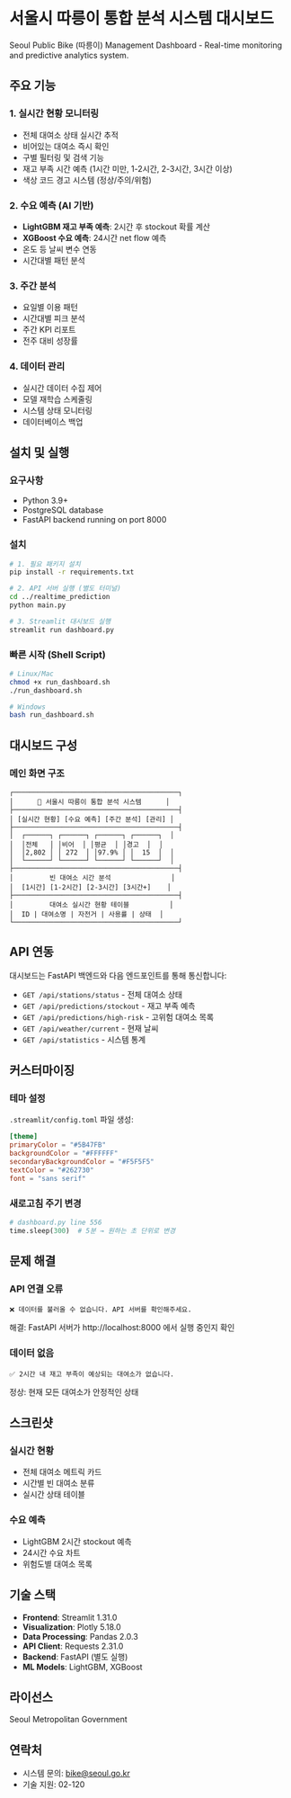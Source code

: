 # 서울시 따릉이 통합 분석 시스템 대시보드

Seoul Public Bike (따릉이) Management Dashboard - Real-time monitoring and predictive analytics system.

## 주요 기능

### 1. 실시간 현황 모니터링
- 전체 대여소 상태 실시간 추적
- 비어있는 대여소 즉시 확인
- 구별 필터링 및 검색 기능
- 재고 부족 시간 예측 (1시간 미만, 1-2시간, 2-3시간, 3시간 이상)
- 색상 코드 경고 시스템 (정상/주의/위험)

### 2. 수요 예측 (AI 기반)
- **LightGBM 재고 부족 예측**: 2시간 후 stockout 확률 계산
- **XGBoost 수요 예측**: 24시간 net flow 예측
- 온도 등 날씨 변수 연동
- 시간대별 패턴 분석

### 3. 주간 분석
- 요일별 이용 패턴
- 시간대별 피크 분석
- 주간 KPI 리포트
- 전주 대비 성장률

### 4. 데이터 관리
- 실시간 데이터 수집 제어
- 모델 재학습 스케줄링
- 시스템 상태 모니터링
- 데이터베이스 백업

## 설치 및 실행

### 요구사항
- Python 3.9+
- PostgreSQL database
- FastAPI backend running on port 8000

### 설치
```bash
# 1. 필요 패키지 설치
pip install -r requirements.txt

# 2. API 서버 실행 (별도 터미널)
cd ../realtime_prediction
python main.py

# 3. Streamlit 대시보드 실행
streamlit run dashboard.py
```

### 빠른 시작 (Shell Script)
```bash
# Linux/Mac
chmod +x run_dashboard.sh
./run_dashboard.sh

# Windows
bash run_dashboard.sh
```

## 대시보드 구성

### 메인 화면 구조
```
┌─────────────────────────────────────────┐
│      🚴 서울시 따릉이 통합 분석 시스템      │
├─────────────────────────────────────────┤
│ [실시간 현황] [수요 예측] [주간 분석] [관리] │
├─────────────────────────────────────────┤
│  ┌──────┐ ┌──────┐ ┌──────┐ ┌──────┐  │
│  │전체   │ │비어  │ │평균  │ │경고  │  │
│  │2,802 │ │ 272  │ │97.9% │ │  15  │  │
│  └──────┘ └──────┘ └──────┘ └──────┘  │
├─────────────────────────────────────────┤
│         빈 대여소 시간 분석               │
│  [1시간] [1-2시간] [2-3시간] [3시간+]    │
├─────────────────────────────────────────┤
│         대여소 실시간 현황 테이블          │
│  ID | 대여소명 | 자전거 | 사용률 | 상태  │
└─────────────────────────────────────────┘
```

## API 연동

대시보드는 FastAPI 백엔드와 다음 엔드포인트를 통해 통신합니다:

- `GET /api/stations/status` - 전체 대여소 상태
- `GET /api/predictions/stockout` - 재고 부족 예측
- `GET /api/predictions/high-risk` - 고위험 대여소 목록
- `GET /api/weather/current` - 현재 날씨
- `GET /api/statistics` - 시스템 통계

## 커스터마이징

### 테마 설정
`.streamlit/config.toml` 파일 생성:
```toml
[theme]
primaryColor = "#5B47FB"
backgroundColor = "#FFFFFF"
secondaryBackgroundColor = "#F5F5F5"
textColor = "#262730"
font = "sans serif"
```

### 새로고침 주기 변경
```python
# dashboard.py line 556
time.sleep(300)  # 5분 → 원하는 초 단위로 변경
```

## 문제 해결

### API 연결 오류
```
❌ 데이터를 불러올 수 없습니다. API 서버를 확인해주세요.
```
해결: FastAPI 서버가 http://localhost:8000 에서 실행 중인지 확인

### 데이터 없음
```
✅ 2시간 내 재고 부족이 예상되는 대여소가 없습니다.
```
정상: 현재 모든 대여소가 안정적인 상태

## 스크린샷

### 실시간 현황
- 전체 대여소 메트릭 카드
- 시간별 빈 대여소 분류
- 실시간 상태 테이블

### 수요 예측
- LightGBM 2시간 stockout 예측
- 24시간 수요 차트
- 위험도별 대여소 목록

## 기술 스택
- **Frontend**: Streamlit 1.31.0
- **Visualization**: Plotly 5.18.0
- **Data Processing**: Pandas 2.0.3
- **API Client**: Requests 2.31.0
- **Backend**: FastAPI (별도 실행)
- **ML Models**: LightGBM, XGBoost

## 라이선스
Seoul Metropolitan Government

## 연락처
- 시스템 문의: bike@seoul.go.kr
- 기술 지원: 02-120